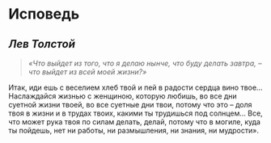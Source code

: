 
# Исповедь
## _Лев Толстой_

> _«Что выйдет из того, что я делаю нынче, что буду делать завтра, – что выйдет из всей моей жизни?»_

Итак, иди ешь с веселием хлеб твой и пей в радости сердца вино твое… Наслаждайся жизнью с женщиною,  которую любишь, во все дни суетной жизни твоей, во все суетные дни твои, потому что это – доля твоя в жизни и в трудах твоих, какими ты трудишься под солнцем… Все, что может рука твоя по силам делать, делай, потому что в могиле, куда ты пойдешь, нет ни работы, ни размышления, ни знания, ни мудрости».
